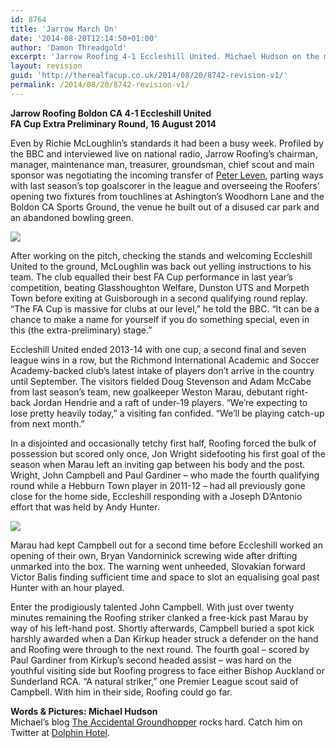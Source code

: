 ```yaml
---
id: 8764
title: 'Jarrow March On'
date: '2014-08-20T12:14:50+01:00'
author: 'Damon Threadgold'
excerpt: 'Jarrow Roofing 4-1 Eccleshill United. Michael Hudson on the man of the moment, Richie McLoughlin, and his Jarrow troops.'
layout: revision
guid: 'http://therealfacup.co.uk/2014/08/20/8742-revision-v1/'
permalink: /2014/08/20/8742-revision-v1/
---
```


**Jarrow Roofing Boldon CA 4-1 Eccleshill United**  
 **FA Cup Extra Preliminary Round, 16 August 2014**

Even by Richie McLoughlin’s standards it had been a busy week. Profiled by the BBC and interviewed live on national radio, Jarrow Roofing’s chairman, manager, maintenance man, treasurer, groundsman, chief scout and main sponsor was negotiating the incoming transfer of [Peter Leven](https://www.youtube.com/watch?v=YiyyMdo51cc), parting ways with last season’s top goalscorer in the league and overseeing the Roofers’ opening two fixtures from touchlines at Ashington’s Woodhorn Lane and the Boldon CA Sports Ground, the venue he built out of a disused car park and an abandoned bowling green.

![](https://lh5.googleusercontent.com/-nRHq33gtdNo/U-_TYZ5H8TI/AAAAAAAAEic/sEHc1vtmmIs/w783-h523-no/DSCF4913%2B%28800x600%29.jpg)

After working on the pitch, checking the stands and welcoming Eccleshill United to the ground, McLoughlin was back out yelling instructions to his team. The club equalled their best FA Cup performance in last year’s competition, beating Glasshoughton Welfare, Dunston UTS and Morpeth Town before exiting at Guisborough in a second qualifying round replay. “The FA Cup is massive for clubs at our level,” he told the BBC. “It can be a chance to make a name for yourself if you do something special, even in this (the extra-preliminary) stage.”

Eccleshill United ended 2013-14 with one cup, a second final and seven league wins in a row, but the Richmond International Academic and Soccer Academy-backed club’s latest intake of players don’t arrive in the country until September. The visitors fielded Doug Stevenson and Adam McCabe from last season’s team, new goalkeeper Weston Marau, debutant right-back Jordan Hendrie and a raft of under-19 players. “We’re expecting to lose pretty heavily today,” a visiting fan confided. “We’ll be playing catch-up from next month.”

In a disjointed and occasionally tetchy first half, Roofing forced the bulk of possession but scored only once, Jon Wright sidefooting his first goal of the season when Marau left an inviting gap between his body and the post. Wright, John Campbell and Paul Gardiner – who made the fourth qualifying round while a Hebburn Town player in 2011-12 – had all previously gone close for the home side, Eccleshill responding with a Joseph D’Antonio effort that was held by Andy Hunter.

![](https://lh5.googleusercontent.com/-T3Yy3yvgpCs/U-_TYh8Jp9I/AAAAAAAAEiY/OyjemOmbAhM/w800-h533-no/DSCF4912%2B%28800x600%29.jpg)

Marau had kept Campbell out for a second time before Eccleshill worked an opening of their own, Bryan Vandorninick screwing wide after drifting unmarked into the box. The warning went unheeded, Slovakian forward Victor Balis finding sufficient time and space to slot an equalising goal past Hunter with an hour played.

Enter the prodigiously talented John Campbell. With just over twenty minutes remaining the Roofing striker clanked a free-kick past Marau by way of his left-hand post. Shortly afterwards, Campbell buried a spot kick harshly awarded when a Dan Kirkup header struck a defender on the hand and Roofing were through to the next round. The fourth goal – scored by Paul Gardiner from Kirkup’s second headed assist – was hard on the youthful visiting side but Roofing progress to face either Bishop Auckland or Sunderland RCA. “A natural striker,” one Premier League scout said of Campbell. With him in their side, Roofing could go far.

**Words &amp; Pictures: Michael Hudson**  
Michael’s blog [The Accidental Groundhopper](http://theaccidentalgroundhopper.blogspot.com/) rocks hard. Catch him on Twitter at [Dolphin Hotel](http://twitter.com/#%21/DolphinHotel).